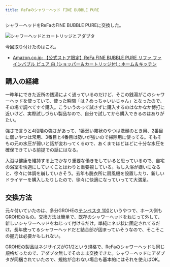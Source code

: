 ```yaml
---
title: ReFaのシャワーヘッド FINE BUBBLE PURE
---
```


シャワーヘッドをReFaのFINE BUBBLE PUREに交換した。

![](https://i.imgur.com/3NqRQW7h.jpg "シャワーヘッドとカートリッジとアダプタ")

今回取り付けたのはこれ。

- [Amazon.co.jp: 【公式ストア限定】ReFa FINE BUBBLE PURE リファ ファインバブル ピュア 白 (ショッパー＆カートリッジ付) : ホーム＆キッチン](https://www.amazon.co.jp/dp/B0BYHHDWW7?th=1)

## 購入の経緯

一昨年にできた近所の銭湯によく通っているのだけど、そこの銭湯がこのシャワーヘッドを使っていて、使った瞬間「は？めっちゃいいじゃん」となったので、その場で調べてすぐ購入。こういうのって試さずに購入するのはなかなか博打に近いけど、実際試しづらい製品なので、自分で試してから購入できるのはありがたい。

強さで言うと4段階の強さがあって、1番弱い霧状のやつは洗顔のとき用、2番目に弱いやつは常用、3番目と4番目は勢いが強いので掃除用に使ってる。そもそもの元の水圧が弱いと話が変わってくるので、あくまでほどほどに十分な水圧を確保できている前提での話にはなる。

入浴は健康を維持する上でかなり重要な働きをしていると思っているので、自宅の浴室を快適にしていくことはわりと重要視している。もし入浴が嫌いになると、徐々に体調を崩していきそう。去年も脱衣所に扇風機を設置したり、新しいドライヤーを購入したりしたので、徐々に快適になっていってて大満足。

## 交換方法

元々付いていたのは、多分GROHEの[テンペスタ 100](https://www.amazon.co.jp/dp/B07FL729QM)というやつで、ホース側もGROHEのもの。交換方法は簡単で、既存のシャワーヘッドをねじって外して、新しいシャワーヘッドをねじって付けるだけ。単純にネジ状に固定されてるだけ。長年使ってるシャワーヘッドだと結合部が固まっていそうなので、そこそこの握力は必要かもしれない。

GROHEの製品はネジサイズがG1/2という規格で、ReFaのシャワーヘッドも同じ規格だったので、アダプタ無しでそのまま交換できた。シャワーヘッドにアダプタが同梱されていたので、規格が合わない場合も基本的にはそれを使えばOK。
